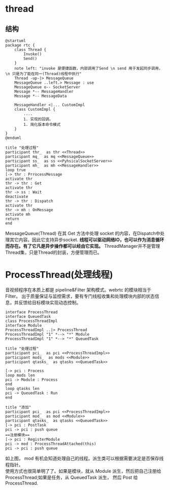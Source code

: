 # thread  

## 结构
```plantuml
@startuml
package rtc { 
    class Thread {
        Invoke() 
        Send() 
    }
    note left: "invoke 是便捷函数，内部调用了Send \n send 用于发起同步调用，\n 只是为了能在同一(Thread)线程中执行"
    Thread -up-|> MessageQueue
    MessageQueue ..left.> Message : use
    MessageQueue o-- SocketServer
    Message *-- MessageHandler
    Message *-- MessageData

    MessageHandler <|... CustomImpl
    class CustomImpl {
        ....
        1. 实现的回调。
        1. 简化版本命令模式
    }
}
@enduml
```
```plantuml
title "处理过程"
participant thr_  as thr <<Thread>>
participant mq_  as mq <<MessageQueue>>
participant ss_  as ss <<PyhsicalSocketServer>>
participant mh_  as mh <<MessageHandler>>
loop true
[-> thr : PrrocessMessage
activate thr
thr -> thr : Get
activate thr
thr -> ss : Wait
deactivate 
thr -> thr : Dispatch
activate thr
thr -> mh : OnMessage
activate mh
return 
end
```
MessageQueue(Thread) 在其 Get 方法中处理 socket 的内容，在Dispatch中处理其它内容。因此它支持异步socket.
**线程可以驱动网络IO，也可以作为消息循环而存在。有了它凡是异步操作都可以经由它实现。**
ThreadManager并不是管理Thread集，只是Thread的封装，方便管理而已。
# ProcessThread(处理线程)
音视频程序在本质上都是 pipeline&Filter 架构模式。webrtc 的模块相当于Filter。 出于质量保证与监控需求，要有专门线程收集和处理模块内部的状态信息，并反馈给目标模块实现动态控制。
```plantuml
interface ProcessThread
interface QueuedTask
class ProcessThreadImpl
interface Module
ProcessThreadImpl ..|> ProcessThread
ProcessThreadImpl "1" *--> "*" Module
ProcessThreadImpl "1" *--> "*" QueuedTask
```
```plantuml
title "处理过程"
participant pci_  as pci <<ProcessThreadImpl>>
participant mods_  as mods <<Module>>
participant qtasks_  as qtasks <<QueuedTask>>

[-> pci : Process
loop mods len
pci -> Module : Process
end
loop qtasks len
pci -> QueuedTask : Run
end
```
```plantuml
title "添加"
participant pci_  as pci <<ProcessThreadImpl>>
participant mod_  as mod <<Module>>
participant qtasks_  as qtasks <<QueuedTask>>
[-> pci : PostTask
pci -> pci : push queue
==注册模块==
[-> pci : RegisterModule
pci -> mod : ProcessThreadAttached(this)
pci -> pci : push queue
```
如上图， mod 有机会知道处理自己的线程。派生类可以根据需要决定是否保存线程指针。  
使用方式也很简单明了了。如果是模块，就从 Module 派生，然后把自己注册给 ProcessThread;如果是任务，从 QueuedTask 派生， 然后 Post 给 ProcessThread.